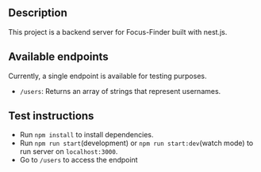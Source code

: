 ## Description

This project is a backend server for Focus-Finder built with nest.js.

## Available endpoints

Currently, a single endpoint is available for testing purposes.

- `/users`: Returns an array of strings that represent usernames.

## Test instructions
- Run `npm install` to install dependencies.
- Run `npm run start`(development) or `npm run start:dev`(watch mode) to run server on `localhost:3000`.
- Go to `/users` to access the endpoint
